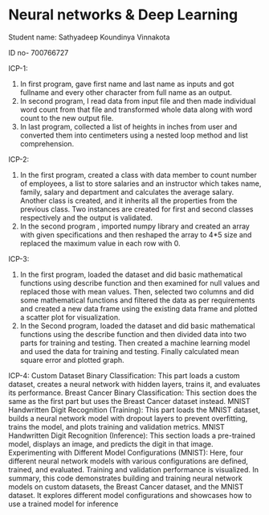 # Neural networks & Deep Learning
Student name: Sathyadeep Koundinya Vinnakota

ID no- 700766727

ICP-1:
1) In first program, gave first name and last name as inputs and got fullname and every other character from full name as an output. 
2) In second program, I read data from input file and then made individual word count from that file and transformed whole data along with word count to the new output file.
3) In last program, collected a list of heights in inches from user and converted them into centimeters using a nested loop method and list comprehension.

ICP-2:
1) In the first program, created a class with data member to count number of employees, a list to store salaries and an instructor which takes name, family, salary and department and calculates the average salary.
Another class is created, and it inherits all the properties from the previous class.
Two instances are created for first and second classes respectively and the output is validated.
2)	In the second program , imported numpy library and created an array with given specifications and then reshaped the array to 4*5 size and replaced the maximum value in each row with 0.


ICP-3:
1)	In the first program, loaded the dataset and did basic mathematical functions using describe function and then examined for null values and replaced those with mean values. Then, selected two columns and did some mathematical functions and filtered the data as per requirements and created a new data frame using the existing data frame and plotted a scatter plot for visualization.
2)	In the Second program, loaded the dataset and did basic mathematical functions using the describe function and then divided data into two parts for training and testing. Then created a machine learning model and used the data for training and testing. Finally calculated mean square error and plotted graph. 

ICP-4:
Custom Dataset Binary Classification: This part loads a custom dataset, creates a neural network with hidden layers, trains it, and evaluates its performance.
Breast Cancer Binary Classification: This section does the same as the first part but uses the Breast Cancer dataset instead.
MNIST Handwritten Digit Recognition (Training): This part loads the MNIST dataset, builds a neural network model with dropout layers to prevent overfitting, trains the model, and plots training and validation metrics.
MNIST Handwritten Digit Recognition (Inference): This section loads a pre-trained model, displays an image, and predicts the digit in that image.
Experimenting with Different Model Configurations (MNIST): Here, four different neural network models with various configurations are defined, trained, and evaluated. Training and validation performance is visualized.
In summary, this code demonstrates building and training neural network models on custom datasets, the Breast Cancer dataset, and the MNIST dataset. It explores different model configurations and showcases how to use a trained model for inference



